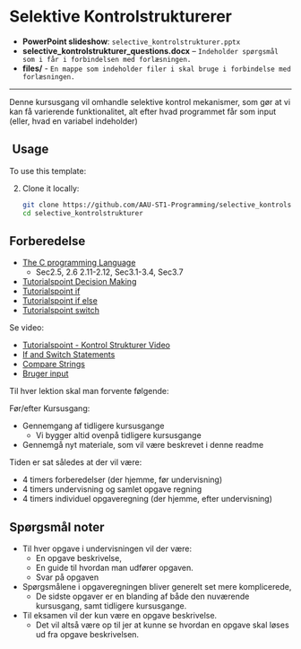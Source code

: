 # Selektive Kontrolstrukturerer

- **PowerPoint slideshow**: `selective_kontrolstrukturer.pptx`
- **selective_kontrolstrukturer_questions.docx** – `Indeholder spørgsmål som i får i forbindelsen med forlæsningen.`
- **files/** - `En mappe som indeholder filer i skal bruge i forbindelse med forlæsningen.`
---

Denne kursusgang vil omhandle selektive kontrol mekanismer, som gør at vi kan få varierende funktionalitet, alt efter hvad programmet får som input (eller, hvad en variabel indeholder)


## ​ Usage

To use this template:

2. Clone it locally:
   ```bash
   git clone https://github.com/AAU-ST1-Programming/selective_kontrolstrukturer.git
   cd selective_kontrolstrukturer

## Forberedelse
- [The C programming Language](https://github.com/AAU-ST1-Programming/introduktion/blob/main/files/The%20C%20Programming%20Language.pdf) 
   -  Sec2.5, 2.6 2.11-2.12, Sec3.1-3.4, Sec3.7 
- [Tutorialspoint Decision Making](https://www.tutorialspoint.com/cprogramming/c_decision_making.htm)
- [Tutorialspoint if](https://www.tutorialspoint.com/cprogramming/if_statement_in_c.htm)
- [Tutorialspoint if else](https://www.tutorialspoint.com/cprogramming/if_else_statement_in_c.htm)
- [Tutorialspoint switch](https://www.tutorialspoint.com/cprogramming/switch_statement_in_c.htm)

Se video:
- [Tutorialspoint - Kontrol Strukturer Video](https://www.tutorialspoint.com/cprogramming/c_decision_making.htm)
- [If and Switch Statements](https://panopto.aau.dk/Panopto/Pages/Viewer.aspx?id=6db8c237-69d3-42ec-bdb2-b33600947f6d)
- [Compare Strings](https://panopto.aau.dk/Panopto/Pages/Viewer.aspx?id=264691e5-2555-4ba3-b7b7-b336009775b1)
- [Bruger input](https://panopto.aau.dk/Panopto/Pages/Viewer.aspx?id=8b65b3a0-5fcc-432f-bbdf-b33600a4b4a6)


Til hver lektion skal man forvente følgende:

Før/efter Kursusgang:
- Gennemgang af tidligere kursusgange
  - Vi bygger altid ovenpå tidligere kursusgange
- Gennemgå nyt materiale, som vil være beskrevet i denne readme

Tiden er sat således at der vil være:

- 4 timers forberedelser (der hjemme, før undervisning)
- 4 timers undervisning og samlet opgave regning
- 4 timers individuel opgaveregning (der hjemme, efter undervisning)

## Spørgsmål noter

- Til hver opgave i undervisningen vil der være:
  - En opgave beskrivelse,
  - En guide til hvordan man udfører opgaven.
  - Svar på opgaven
- Spørgsmålene i opgaveregningen bliver generelt set mere komplicerede, 
  - De sidste opgaver er en blanding af både den nuværende kursusgang, samt tidligere kursusgange.
- Til eksamen vil der kun være en opgave beskrivelse.
  - Det vil altså være op til jer at kunne se hvordan en opgave skal løses ud fra opgave beskrivelsen.
